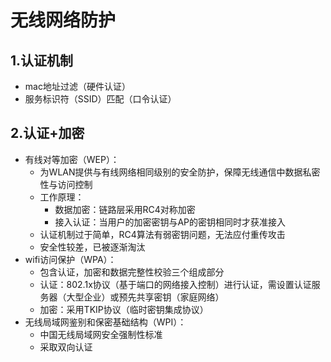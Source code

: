 # 无线网络防护



## 1.认证机制

* mac地址过滤（硬件认证）
* 服务标识符（SSID）匹配（口令认证）



## 2.认证+加密

* 有线对等加密（WEP）：
  * 为WLAN提供与有线网络相同级别的安全防护，保障无线通信中数据私密性与访问控制
  * 工作原理：
    * 数据加密：链路层采用RC4对称加密
    * 接入认证：当用户的加密密钥与AP的密钥相同时才获准接入
  * 认证机制过于简单，RC4算法有弱密钥问题，无法应付重传攻击
  * 安全性较差，已被逐渐淘汰
* wifi访问保护（WPA）：
  * 包含认证，加密和数据完整性校验三个组成部分
  * 认证：802.1x协议（基于端口的网络接入控制）进行认证，需设置认证服务器（大型企业）或预先共享密钥（家庭网络）
  * 加密：采用TKIP协议（临时密钥集成协议）
* 无线局域网鉴别和保密基础结构（WPI）：
  * 中国无线局域网安全强制性标准
  * 采取双向认证

